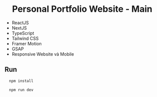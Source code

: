 <div align="center">
  <h1>Personal Portfolio Website - Main</h1>
</div>

- ReactJS
- NextJS
- TypeScript 
- Tailwind CSS 
- Framer Motion 
- GSAP
- Responsive Website và Mobile

## Run

```bash
  npm install
```
```bash
  npm run dev
```
